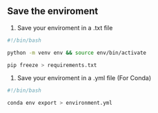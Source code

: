 ## Save the enviroment

1. Save your enviroment in a .txt file

```bash
#!/bin/bash

python -m venv env && source env/bin/activate

pip freeze > requirements.txt

```

1. Save your enviroment in a .yml file (For Conda)

```bash
#!/bin/bash

conda env export > environment.yml

```
